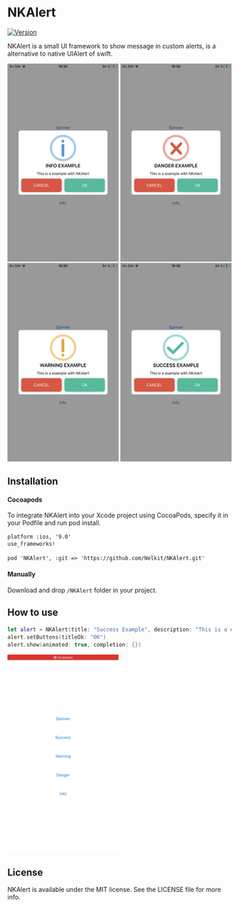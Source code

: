 # NKAlert
[![Version](https://img.shields.io/cocoapods/v/NKAlert.svg?style=flat)](https://cocoapods.org/pods/NKAlert)

NKAlert is a small UI framework to show message in custom alerts, is a alternative to native UIAlert of swift.

<p align="center">
  <img src="https://raw.githubusercontent.com/Nelkit/NKAlert/master/screenshots/screenshot_1.PNG" width=250 alt="Icon"/>
  <img src="https://raw.githubusercontent.com/Nelkit/NKAlert/master/screenshots/screenshot_2.PNG" width=250 alt="Icon"/>
  <img src="https://raw.githubusercontent.com/Nelkit/NKAlert/master/screenshots/screenshot_3.PNG" width=250 alt="Icon"/>
  <img src="https://raw.githubusercontent.com/Nelkit/NKAlert/master/screenshots/screenshot_4.PNG" width=250 alt="Icon"/>
</p>


## Installation

#### Cocoapods

To integrate NKAlert into your Xcode project using CocoaPods, specify it in your Podfile and run pod install.

```
platform :ios, '9.0'
use_frameworks!

pod 'NKAlert', :git => 'https://github.com/Nelkit/NKAlert.git'
```

#### Manually

Download and drop `/NKAlert` folder in your project.


## How to use
```swift
let alert = NKAlert(title: "Success Example", description: "This is a example with NKAlert", style: .SUCCESS)
alert.setButtons(titleOk: "OK")
alert.show(animated: true, completion: {})
```

<img src="https://raw.githubusercontent.com/Nelkit/NKAlert/master/screenshots/success_1.gif" width=250 alt="Icon"/>

## License

NKAlert is available under the MIT license. See the LICENSE file for more info.
